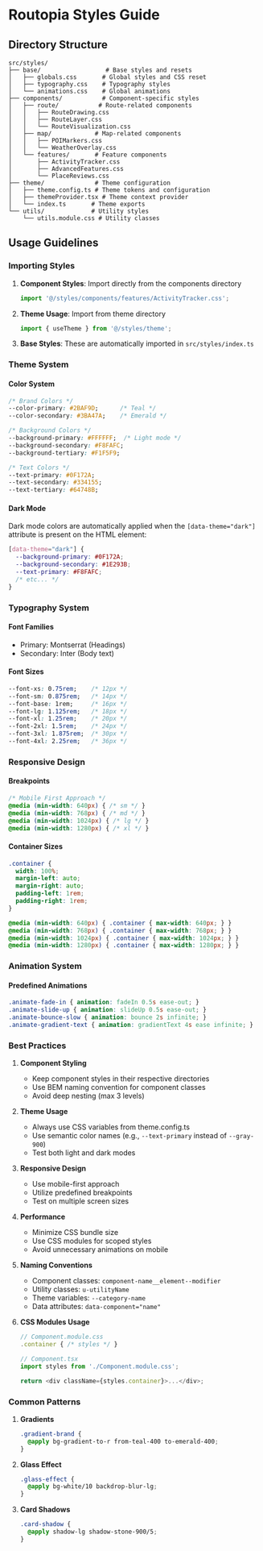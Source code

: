 # Routopia Styles Guide

## Directory Structure

```
src/styles/
├── base/                  # Base styles and resets
│   ├── globals.css       # Global styles and CSS reset
│   ├── typography.css    # Typography styles
│   └── animations.css    # Global animations
├── components/           # Component-specific styles
│   ├── route/           # Route-related components
│   │   ├── RouteDrawing.css
│   │   ├── RouteLayer.css
│   │   └── RouteVisualization.css
│   ├── map/            # Map-related components
│   │   ├── POIMarkers.css
│   │   └── WeatherOverlay.css
│   └── features/       # Feature components
│       ├── ActivityTracker.css
│       ├── AdvancedFeatures.css
│       └── PlaceReviews.css
├── theme/              # Theme configuration
│   ├── theme.config.ts # Theme tokens and configuration
│   ├── themeProvider.tsx # Theme context provider
│   └── index.ts       # Theme exports
└── utils/             # Utility styles
    └── utils.module.css # Utility classes
```

## Usage Guidelines

### Importing Styles

1. **Component Styles**: Import directly from the components directory
   ```typescript
   import '@/styles/components/features/ActivityTracker.css';
   ```

2. **Theme Usage**: Import from theme directory
   ```typescript
   import { useTheme } from '@/styles/theme';
   ```

3. **Base Styles**: These are automatically imported in `src/styles/index.ts`

### Theme System

#### Color System
```css
/* Brand Colors */
--color-primary: #2BAF9D;      /* Teal */
--color-secondary: #3BA47A;    /* Emerald */

/* Background Colors */
--background-primary: #FFFFFF;  /* Light mode */
--background-secondary: #F8FAFC;
--background-tertiary: #F1F5F9;

/* Text Colors */
--text-primary: #0F172A;
--text-secondary: #334155;
--text-tertiary: #64748B;
```

#### Dark Mode
Dark mode colors are automatically applied when the `[data-theme="dark"]` attribute is present on the HTML element:
```css
[data-theme="dark"] {
  --background-primary: #0F172A;
  --background-secondary: #1E293B;
  --text-primary: #F8FAFC;
  /* etc... */
}
```

### Typography System

#### Font Families
- Primary: Montserrat (Headings)
- Secondary: Inter (Body text)

#### Font Sizes
```css
--font-xs: 0.75rem;    /* 12px */
--font-sm: 0.875rem;   /* 14px */
--font-base: 1rem;     /* 16px */
--font-lg: 1.125rem;   /* 18px */
--font-xl: 1.25rem;    /* 20px */
--font-2xl: 1.5rem;    /* 24px */
--font-3xl: 1.875rem;  /* 30px */
--font-4xl: 2.25rem;   /* 36px */
```

### Responsive Design

#### Breakpoints
```css
/* Mobile First Approach */
@media (min-width: 640px) { /* sm */ }
@media (min-width: 768px) { /* md */ }
@media (min-width: 1024px) { /* lg */ }
@media (min-width: 1280px) { /* xl */ }
```

#### Container Sizes
```css
.container {
  width: 100%;
  margin-left: auto;
  margin-right: auto;
  padding-left: 1rem;
  padding-right: 1rem;
}

@media (min-width: 640px) { .container { max-width: 640px; } }
@media (min-width: 768px) { .container { max-width: 768px; } }
@media (min-width: 1024px) { .container { max-width: 1024px; } }
@media (min-width: 1280px) { .container { max-width: 1280px; } }
```

### Animation System

#### Predefined Animations
```css
.animate-fade-in { animation: fadeIn 0.5s ease-out; }
.animate-slide-up { animation: slideUp 0.5s ease-out; }
.animate-bounce-slow { animation: bounce 2s infinite; }
.animate-gradient-text { animation: gradientText 4s ease infinite; }
```

### Best Practices

1. **Component Styling**
   - Keep component styles in their respective directories
   - Use BEM naming convention for component classes
   - Avoid deep nesting (max 3 levels)

2. **Theme Usage**
   - Always use CSS variables from theme.config.ts
   - Use semantic color names (e.g., `--text-primary` instead of `--gray-900`)
   - Test both light and dark modes

3. **Responsive Design**
   - Use mobile-first approach
   - Utilize predefined breakpoints
   - Test on multiple screen sizes

4. **Performance**
   - Minimize CSS bundle size
   - Use CSS modules for scoped styles
   - Avoid unnecessary animations on mobile

5. **Naming Conventions**
   - Component classes: `component-name__element--modifier`
   - Utility classes: `u-utilityName`
   - Theme variables: `--category-name`
   - Data attributes: `data-component="name"`

6. **CSS Modules Usage**
   ```typescript
   // Component.module.css
   .container { /* styles */ }
   
   // Component.tsx
   import styles from './Component.module.css';
   
   return <div className={styles.container}>...</div>;
   ```

### Common Patterns

1. **Gradients**
   ```css
   .gradient-brand {
     @apply bg-gradient-to-r from-teal-400 to-emerald-400;
   }
   ```

2. **Glass Effect**
   ```css
   .glass-effect {
     @apply bg-white/10 backdrop-blur-lg;
   }
   ```

3. **Card Shadows**
   ```css
   .card-shadow {
     @apply shadow-lg shadow-stone-900/5;
   }
   ```